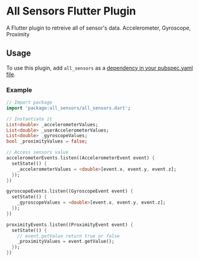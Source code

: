 # All Sensors Flutter Plugin

A Flutter plugin to retreive all of sensor's data. 
Accelerometer, Gyroscope, Proximity

## Usage
To use this plugin, add `all_sensors` as a [dependency in your pubspec.yaml file](https://flutter.io/platform-plugins/).

### Example

``` dart
// Import package
import 'package:all_sensors/all_sensors.dart';

// Instantiate it
List<double> _accelerometerValues;
List<double> _userAccelerometerValues;
List<double> _gyroscopeValues;
bool _proximityValues = false;

// Access sensors value
accelerometerEvents.listen((AccelerometerEvent event) {
  setState(() {
    _accelerometerValues = <double>[event.x, event.y, event.z];
  });
})

gyroscopeEvents.listen((GyroscopeEvent event) {
  setState(() {
    _gyroscopeValues = <double>[event.x, event.y, event.z];
  });
})

proximityEvents.listen((ProximityEvent event) {
  setState(() {
  	// event.getValue return true or false
    _proximityValues = event.getValue();
  });
})
```